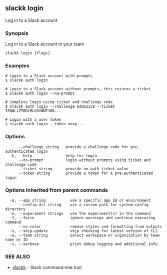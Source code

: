 ## slackk login

Log in to a Slack account

### Synopsis

Log in to a Slack account in your team

```
slackk login [flags]
```

### Examples

```
# Login to a Slack account with prompts
$ slackk auth login

# Login to a Slack account without prompts, this returns a ticket
$ slackk auth login --no-prompt

# Complete login using ticket and challenge code
$ slackk auth login --challenge 6d0a31c9 --ticket ISQWLiZT0OtMLO3YWNTJO0...

# Login with a user token
$ slackk auth login --token xoxp-...
```

### Options

```
      --challenge string   provide a challenge code for pre-authenticated login
  -h, --help               help for login
      --no-prompt          login without prompts using ticket and challenge code
      --ticket string      provide an auth ticket value
      --token string       provide a token for a pre-authenticated login
```

### Options inherited from parent commands

```
  -a, --app string           use a specific app ID or environment
      --config-dir string    use a custom path for system config directory
  -e, --experiment strings   use the experiment(s) in the command
  -f, --force                ignore warnings and continue executing command
      --no-color             remove styles and formatting from outputs
  -s, --skip-update          skip checking for latest version of CLI
  -w, --team string          select workspace or organization by team name or ID
  -v, --verbose              print debug logging and additional info
```

### SEE ALSO

* [slackk](slackk.md)	 - Slack command-line tool

